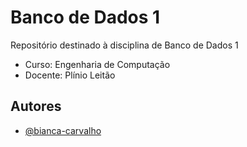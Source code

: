 
# Banco de Dados 1

Repositório destinado à disciplina de Banco de Dados 1

- Curso: Engenharia de Computação
- Docente: Plínio Leitão



## Autores

- [@bianca-carvalho](https://www.github.com/bianca-carvalho)

